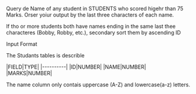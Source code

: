 Query de Name of any student in STUDENTS who scored higehr than 75 Marks.
Orser yoiur output by the last three characters of each name.

If tho or more students both have names ending in the same last thee characteres (Bobby, Robby, etc.), secondary sort them by ascending ID

Input Format

The Studants tables is describle

|FIELD|TYPE|
|----------|
|ID|NUMBER|
|NAME|NUMBER|
|MARKS|NUMBER|

The name column only contais uppercase (A-Z) and
lowercase(a-z) letters.


